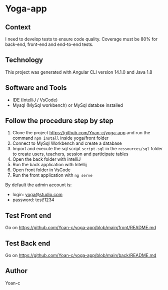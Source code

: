 # Yoga-app

## Context
I need to develop tests to ensure code quality. Coverage must be 80% for back-end, front-end and end-to-end tests.

## Technology
This project was generated with Angular CLI version 14.1.0 and Java 1.8

## Software and Tools
- IDE (IntelliJ / VsCode)
- Mysql (MySql workbench) or MySql databse installed
  
## Follow the procedure step by step
1. Clone the project https://github.com/Yoan-c/yoga-app and run the command `npm install` inside yoga/front folder
2. Connect to MySql Workbench and create a database
3. Import and execute the sql script  `script.sql`  in the `ressources/sql` folder to create users, teachers, session and participate tables
4. Open the back folder with intelliJ
5. Run the back application with Intellij
6. Open front folder in VsCode
7. Run the front application with `ng serve`

By default the admin account is:
- login: yoga@studio.com
- password: test!1234

## Test Front end
Go on https://github.com/Yoan-c/yoga-app/blob/main/front/README.md

## Test Back end
Go on https://github.com/Yoan-c/yoga-app/blob/main/back/README.md

## Author
Yoan-c
